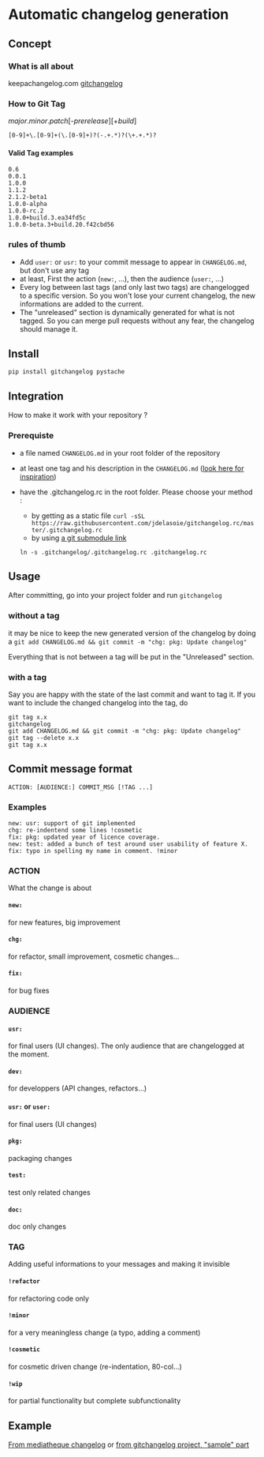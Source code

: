 # Automatic changelog generation

## Concept
### What is all about
keepachangelog.com
[gitchangelog](https://pypi.python.org/pypi/gitchangelog)

### How to Git Tag
*major*.*minor*.*patch*[-*prerelease*][+*build*]

`[0-9]+\.[0-9]+(\.[0-9]+)?(-.+.*)?(\+.+.*)?`

#### Valid Tag examples
    0.6
    0.0.1
    1.0.0
    1.1.2
    2.1.2-beta1
    1.0.0-alpha
    1.0.0-rc.2
    1.0.0+build.3.ea34fd5c
    1.0.0-beta.3+build.20.f42cbd56

### rules of thumb

- Add `user:` or `usr:` to your commit message to appear in `CHANGELOG.md`, but don't use any tag
- at least, First the action (`new:`, ...), then the audience (`user:`, ...)
- Every log between last tags (and only last two tags) are changelogged to a specific version. So you won't lose your current changelog, the new informations are added to the current.
- The "unreleased" section is dynamically generated for what is not tagged. So you can merge pull requests without any fear, the changelog should manage it.

## Install

`pip install gitchangelog pystache`

## Integration

How to make it work with your repository ?

### Prerequiste

- a file named `CHANGELOG.md` in your root folder of the repository
- at least one tag and his description in the `CHANGELOG.md` ([look here for inspiration](https://raw.githubusercontent.com/jdelasoie/gitchangelog.rc/03e5e8a3d8d5748ebcc39b9cdeafaadba2f20d94/CHANGELOG.md))

- have the .gitchangelog.rc in the root folder. Please choose your method :
    - by getting as a static file
      `curl -sSL https://raw.githubusercontent.com/jdelasoie/gitchangelog.rc/master/.gitchangelog.rc`
    - by using [a git submodule link](https://stackoverflow.com/questions/7597748/linking-a-single-file-from-another-git-repository)
    ```git submodule add git@github.com:jdelasoie/gitchangelog.rc.git .gitchangelog
    ln -s .gitchangelog/.gitchangelog.rc .gitchangelog.rc
    ```

## Usage
After committing, go into your project folder and run
`gitchangelog`

### without a tag
it may be nice to keep the new generated version of the changelog by doing a
`git add CHANGELOG.md && git commit -m "chg: pkg: Update changelog"`

Everything that is not between a tag will be put in the "Unreleased" section.

### with a tag
Say you are happy with the state of the last commit and want to tag it. If you want to include the changed changelog into the tag, do
```
git tag x.x
gitchangelog
git add CHANGELOG.md && git commit -m "chg: pkg: Update changelog"
git tag --delete x.x
git tag x.x
```

## Commit message format
`ACTION: [AUDIENCE:] COMMIT_MSG [!TAG ...]`

### Examples
```
new: usr: support of git implemented
chg: re-indentend some lines !cosmetic
fix: pkg: updated year of licence coverage.
new: test: added a bunch of test around user usability of feature X.
fix: typo in spelling my name in comment. !minor
```

### ACTION
What the change is about
#### `new:`
for new features, big improvement

#### `chg:`
for refactor, small improvement, cosmetic changes...

#### `fix:`
for bug fixes

### AUDIENCE

#### `usr:`
for final users (UI changes). The only audience that are changelogged at the moment.

#### `dev:`
for developpers (API changes, refactors...)

#### `usr:` or `user:`
for final users (UI changes)

#### `pkg:`
packaging changes

#### `test:`
test only related changes

#### `doc:`
doc only changes

### TAG

Adding useful informations to your messages and making it invisible

#### `!refactor`

for refactoring code only

#### `!minor`

for a very meaningless change (a typo, adding a comment)

#### `!cosmetic`

for cosmetic driven change (re-indentation, 80-col...)

#### `!wip`

for partial functionality but complete subfunctionality

## Example
[From mediatheque changelog](https://github.com/epfl-idevelop/site-diffusion-mediatheque/blob/feature/gitchangelog/CHANGELOG.md)
or
[from gitchangelog project, "sample" part](https://pypi.python.org/pypi/gitchangelog)
